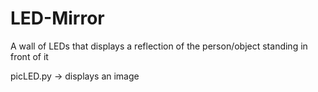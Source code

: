 # LED-Mirror

A wall of LEDs that displays a reflection of the person/object standing in front of it

picLED.py -> displays an image
